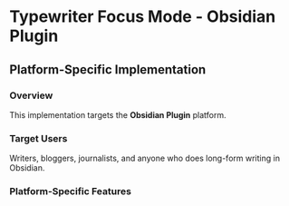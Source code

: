 # Typewriter Focus Mode - Obsidian Plugin

## Platform-Specific Implementation

### Overview
This implementation targets the **Obsidian Plugin** platform.

### Target Users
Writers, bloggers, journalists, and anyone who does long-form writing in Obsidian.

### Platform-Specific Features
